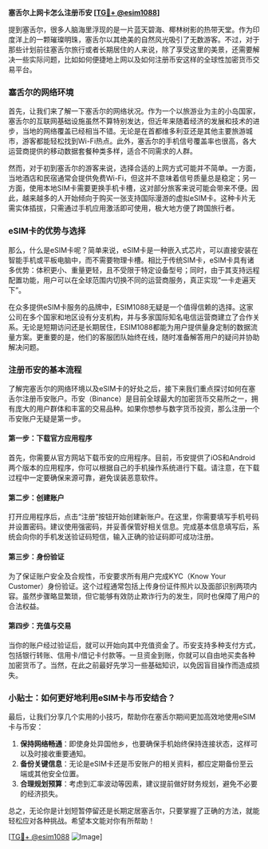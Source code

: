 **塞舌尔上网卡怎么注册币安 [[TG💪+ @esim1088](https://t.me/s/esim1088)]**

提到塞舌尔，很多人脑海里浮现的是一片蓝天碧海、椰林树影的热带天堂。作为印度洋上的一颗璀璨明珠，塞舌尔以其绝美的自然风光吸引了无数游客。不过，对于那些计划前往塞舌尔旅行或者长期居住的人来说，除了享受这里的美景，还需要解决一些实际问题，比如如何便捷地上网以及如何注册币安这样的全球性加密货币交易平台。

### 塞舌尔的网络环境

首先，让我们来了解一下塞舌尔的网络状况。作为一个以旅游业为主的小岛国家，塞舌尔的互联网基础设施虽然不算特别发达，但近年来随着经济的发展和技术的进步，当地的网络覆盖已经相当不错。无论是在首都维多利亚还是其他主要旅游城市，游客都能轻松找到Wi-Fi热点。此外，塞舌尔的手机信号覆盖率也很高，各大运营商提供的移动数据套餐种类多样，适合不同需求的人群。

然而，对于初到塞舌尔的游客来说，选择合适的上网方式可能并不简单。一方面，当地酒店和民宿通常会提供免费Wi-Fi，但这并不意味着信号质量总是稳定；另一方面，使用本地SIM卡需要更换手机卡槽，这对部分旅客来说可能会带来不便。因此，越来越多的人开始倾向于购买一张支持国际漫游的虚拟eSIM卡。这种卡片无需实体插拔，只需通过手机应用激活即可使用，极大地方便了跨国旅行者。

### eSIM卡的优势与选择

那么，什么是eSIM卡呢？简单来说，eSIM卡是一种嵌入式芯片，可以直接安装在智能手机或平板电脑中，而不需要物理卡槽。相比于传统SIM卡，eSIM卡具有诸多优势：体积更小、重量更轻，且不受限于特定设备型号；同时，由于其支持远程配置功能，用户可以在全球范围内切换不同的运营商服务，真正实现“一卡走遍天下”。

在众多提供eSIM卡服务的品牌中，ESIM1088无疑是一个值得信赖的选择。这家公司在多个国家和地区设有分支机构，并与多家国际知名电信运营商建立了合作关系。无论是短期访问还是长期居住，ESIM1088都能为用户提供量身定制的数据流量方案。更重要的是，他们的客服团队始终在线，随时准备解答用户的疑问并协助解决问题。

### 注册币安的基本流程

了解完塞舌尔的网络环境以及eSIM卡的好处之后，接下来我们重点探讨如何在塞舌尔注册币安账户。币安（Binance）是目前全球最大的加密货币交易所之一，拥有庞大的用户群体和丰富的交易品种。如果你想参与数字货币投资，那么注册一个币安账户无疑是第一步。

#### 第一步：下载官方应用程序
首先，你需要从官方网站下载币安的应用程序。目前，币安提供了iOS和Android两个版本的应用程序，你可以根据自己的手机操作系统进行下载。请注意，在下载过程中一定要确保来源可靠，避免误装恶意软件。

#### 第二步：创建账户
打开应用程序后，点击“注册”按钮开始创建新账户。在这里，你需要填写手机号码并设置密码。建议使用强密码，并妥善保管好相关信息。完成基本信息填写后，系统会向你的手机发送验证码短信，输入正确的验证码即可成功注册。

#### 第三步：身份验证
为了保证账户安全及合规性，币安要求所有用户完成KYC（Know Your Customer）身份验证。这个过程通常包括上传身份证件照片以及面部识别两项内容。虽然步骤略显繁琐，但它能够有效防止欺诈行为的发生，同时也保障了用户的合法权益。

#### 第四步：充值与交易
当你的账户经过验证后，就可以开始向其中充值资金了。币安支持多种支付方式，包括银行转账、信用卡/借记卡付款等。一旦资金到账，你就可以自由地买卖各种加密货币了。当然，在此之前最好先学习一些基础知识，以免因盲目操作而造成损失。

### 小贴士：如何更好地利用eSIM卡与币安结合？

最后，让我们分享几个实用的小技巧，帮助你在塞舌尔期间更加高效地使用eSIM卡与币安：

1. **保持网络畅通**：即使身处异国他乡，也要确保手机始终保持连接状态，这样可以及时接收重要通知。
2. **备份关键信息**：无论是eSIM卡还是币安账户的相关资料，都应定期备份至云端或其他安全位置。
3. **合理规划预算**：考虑到汇率波动等因素，建议提前做好财务规划，避免不必要的经济损失。

总之，无论你是计划短暂停留还是长期定居塞舌尔，只要掌握了正确的方法，就能轻松应对各种挑战。希望本文能对你有所帮助！

[[TG💪+ @esim1088](https://t.me/s/esim1088) ![Image](https://i.postimg.cc/4NQfJmqS/Snipaste-2025-05-13-00-14-12.png)]
